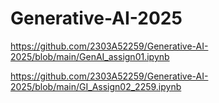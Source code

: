 # Generative-AI-2025
https://github.com/2303A52259/Generative-AI-2025/blob/main/GenAI_assign01.ipynb

https://github.com/2303A52259/Generative-AI-2025/blob/main/GI_Assign02_2259.ipynb
